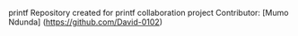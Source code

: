 printf
Repository created for printf collaboration project
Contributor: [Mumo Ndunda] (https://github.com/David-0102)  
